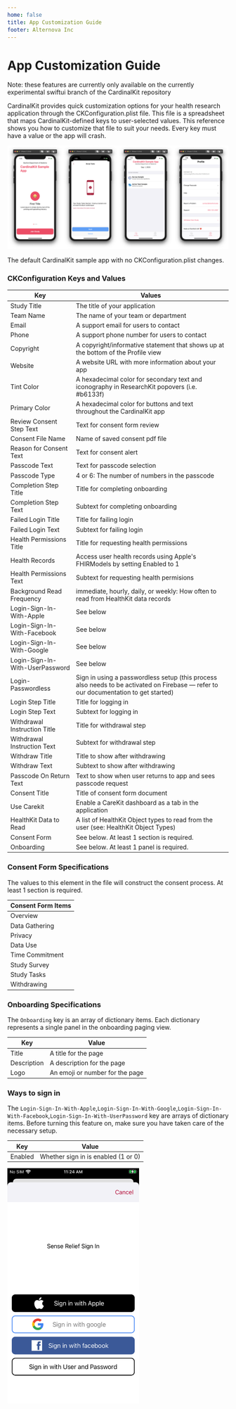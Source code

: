 ```yaml
---
home: false
title: App Customization Guide
footer: Alternova Inc
---
```


# App Customization Guide

Note: these features are currently only available on the currently experimental swiftui branch of the CardinalKit repository

CardinalKit provides quick customization options for your health research application through the CKConfiguration.plist file. This file is a spreadsheet that maps CardinalKit-defined keys to user-selected values. This reference shows you how to customize that file to suit your needs. Every key must have a value or the app will crash.

<img src="../images/swiftui.png" alt="drawing" width="650"/>

The default CardinalKit sample app with no CKConfiguration.plist changes.

### CKConfiguration Keys and Values

| Key                             | Values                                                                                                                               |
|---------------------------------|--------------------------------------------------------------------------------------------------------------------------------------|
| Study Title                     | The title of your application                                                                                                        |
| Team Name                       | The name of your team or department                                                                                                  |
| Email                           | A support email for users to contact                                                                                                 |
| Phone                           | A support phone number for users to contact                                                                                          |
| Copyright                       | A copyright/informative statement that shows up at the bottom of the Profile view                                                    |
| Website                         | A website URL with more information about your app                                                                                   |
| Tint Color                      | A hexadecimal color for secondary text and iconography in ResearchKit popovers (i.e. #b6133f)                                        |
| Primary Color                   | A hexadecimal color for buttons and text throughout the CardinalKit app                                                              |
| Review Consent Step Text        | Text for consent form review                                                                                                         |
| Consent File Name               | Name of saved consent pdf file                                                                                                       |
| Reason for Consent Text         | Text for consent alert                                                                                                               |
| Passcode Text                   | Text for passcode selection                                                                                                          |
| Passcode Type                   | 4 or 6: The number of numbers in the passcode                                                                                        |
| Completion Step Title           | Title for completing onboarding                                                                                                      |
| Completion Step Text            | Subtext for completing onboarding                                                                                                    |
| Failed Login Title              | Title for failing login                                                                                                              |
| Failed Login Text               | Subtext for failing login                                                                                                            |
| Health Permissions Title        | Title for requesting health permissions                                                                                              |
| Health Records                  | Access user health records using Apple's FHIRModels by setting Enabled to 1                                                          |
| Health Permissions Text         | Subtext for requesting health permisions                                                                                             |
| Background Read Frequency       | immediate, hourly, daily, or weekly: How often to read from HealthKit data records                                                   |
| Login-Sign-In-With-Apple        | See below                                                                                                                            |
| Login-Sign-In-With-Facebook     | See below                                                                                                                            |
| Login-Sign-In-With-Google       | See below                                                                                                                            |
| Login-Sign-In-With-UserPassword | See below                                                                                                                            |
| Login-Passwordless              | Sign in using a passwordless setup (this process also needs to be activated on Firebase — refer to our documentation to get started) |
| Login Step Title                | Title for logging in                                                                                                                 |
| Login Step Text                 | Subtext for logging in                                                                                                               |
| Withdrawal Instruction Title    | Title for withdrawal step                                                                                                            |
| Withdrawal Instruction Text     | Subtext for withdrawal step                                                                                                          |
| Withdraw Title                  | Title to show after withdrawing                                                                                                      |
| Withdraw Text                   | Subtext to show after withdrawing                                                                                                    |
| Passcode On Return Text         | Text to show when user returns to app and sees passcode request                                                                      |
| Consent Title                   | Title of consent form document                                                                                                       |
| Use Carekit                     | Enable a CareKit dashboard as a tab in the application                                                                               |
| HealthKit Data to Read          | A list of HealthKit Object types to read from the user (see: HealthKit Object Types)                                                 |
| Consent Form                    | See below. At least 1 section is required.                                                                                           |
| Onboarding                      | See below. At least 1 panel is required.                                                                                             |

### Consent Form Specifications

The values to this element in the file will construct the consent process. At least 1 section is required.

| Consent Form Items |
|--------------------|
| Overview           |
| Data Gathering     |
| Privacy            |
| Data Use           |
| Time Commitment    |
| Study Survey       |
| Study Tasks        |
| Withdrawing        |


### Onboarding Specifications

The ```Onboarding``` key is an array of dictionary items. Each dictionary represents a single panel in the onboarding paging view.



| Key         | Value                           |
|-------------|---------------------------------|
| Title       | A title for the page            |
| Description | A description for the page      |
| Logo        | An emoji or number for the page |

### Ways to sign in

The ```Login-Sign-In-With-Apple```,```Login-Sign-In-With-Google```,```Login-Sign-In-With-Facebook```,```Login-Sign-In-With-UserPassword``` key are arrays of dictionary items. Before turning this feature on, make sure you have taken care of the necessary setup.

| Key     | Value                                     |
|---------|-------------------------------------------|
| Enabled | Whether sign in is enabled (1 or 0)       |


<img src="../images/signInExample.png" alt="drawing" width="300"/>